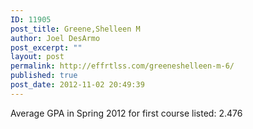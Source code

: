 ```yaml
---
ID: 11905
post_title: Greene,Shelleen M
author: Joel DesArmo
post_excerpt: ""
layout: post
permalink: http://effrtlss.com/greeneshelleen-m-6/
published: true
post_date: 2012-11-02 20:49:39
---
```

<p>Average GPA in Spring 2012 for first course listed: 2.476</p>
